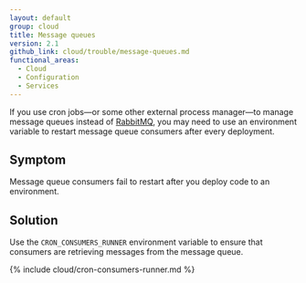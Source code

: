 ```yaml
---
layout: default
group: cloud
title: Message queues
version: 2.1
github_link: cloud/trouble/message-queues.md
functional_areas:
  - Cloud
  - Configuration
  - Services
---
```


If you use cron jobs—or some other external process manager—to manage message queues instead of [RabbitMQ]({{page.baseurl}}/cloud/project/project-conf-files_services-rabbit.html), you may need to use an environment variable to restart message queue consumers after every deployment.

## Symptom
Message queue consumers fail to restart after you deploy code to an environment.

## Solution
Use the `CRON_CONSUMERS_RUNNER` environment variable to ensure that consumers are retrieving messages from the message queue.

{% include cloud/cron-consumers-runner.md %}
